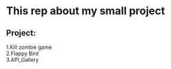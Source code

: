 # This rep about my small project
## Project:
1.Kill zombie game<br>
2.Flappy Bird <br>
3.API_Gallery